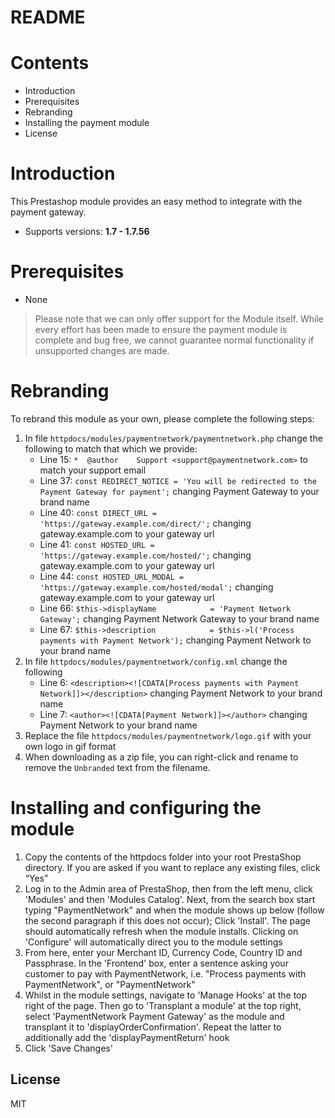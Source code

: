 # README

# Contents

- Introduction
- Prerequisites
- Rebranding
- Installing the payment module
- License

# Introduction

This Prestashop module provides an easy method to integrate with the payment gateway.
 - Supports versions: **1.7 - 1.7.56**

# Prerequisites

- None

> Please note that we can only offer support for the Module itself. While every effort has been made to ensure the payment module is complete and bug free, we cannot guarantee normal functionality if unsupported changes are made.

# Rebranding

To rebrand this module as your own, please complete the following steps:

1. In file `httpdocs/modules/paymentnetwork/paymentnetwork.php` change the following to match that which we provide:
	- Line 15: `*  @author    Support <support@paymentnetwork.com>` to match your support email
	- Line 37: `const REDIRECT_NOTICE = 'You will be redirected to the Payment Gateway for payment';` changing Payment Gateway to your brand name
	- Line 40: `const DIRECT_URL = 'https://gateway.example.com/direct/';` changing gateway.example.com to your gateway url
	- Line 41: `const HOSTED_URL = 'https://gateway.example.com/hosted/';` changing gateway.example.com to your gateway url
	- Line 44: `const HOSTED_URL_MODAL = 'https://gateway.example.com/hosted/modal';` changing gateway.example.com to your gateway url
	- Line 66: `$this->displayName            = 'Payment Network Gateway';` changing Payment Network Gateway to your brand name
	- Line 67: `$this->description            = $this->l('Process payments with Payment Network');` changing Payment Network to your brand name
2. In file `httpdocs/modules/paymentnetwork/config.xml` change the following
	- Line 6: `<description><![CDATA[Process payments with Payment Network]]></description>` changing Payment Network to your brand name
	- Line 7: `<author><![CDATA[Payment Network]]></author>` changing Payment Network to your brand name
3. Replace the file `httpdocs/modules/paymentnetwork/logo.gif` with your own logo in gif format
4. When downloading as a zip file, you can right-click and rename to remove the `Unbranded` text from the filename.

# Installing and configuring the module

1. Copy the contents of the httpdocs folder into your root PrestaShop directory. If you are asked if you want to replace any existing files, click “Yes”
2. Log in to the Admin area of PrestaShop, then from the left menu, click 'Modules' and then 'Modules Catalog'. Next, from the search box start typing "PaymentNetwork" and when the module shows up below (follow the second paragraph if this does not occur); Click 'Install'. The page should automatically refresh when the module installs. Clicking on 'Configure' will automatically direct you to the module settings
3. From here, enter your Merchant ID, Currency Code, Country ID and Passphrase. In the 'Frontend' box, enter a sentence asking your customer to pay with PaymentNetwork, i.e. "Process payments with PaymentNetwork", or "PaymentNetwork"
4. Whilst in the module settings, navigate to 'Manage Hooks' at the top right of the page. Then go to 'Transplant a module' at the top right, select 'PaymentNetwork Payment Gateway' as the module and transplant it to 'displayOrderConfirmation'. Repeat the latter to additionally add the 'displayPaymentReturn' hook
5. Click 'Save Changes'


License
----
MIT
